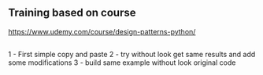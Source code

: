## Training based on course
https://www.udemy.com/course/design-patterns-python/

## 
1 - First simple copy and paste
2 - try without look get same results and add some modifications
3 - build same example without look original code